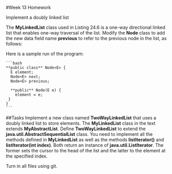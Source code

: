 #Week 13 Homework

Implement a doubly linked list

The **MyLinkedList** class used in Listing 24.6 is a one-way directional linked list that enables one-way traversal
of the list. Modify the **Node** class to add the new data field name **previous** to refer to the previous
node in the list, as follows:

Here is a sample run of the program:

	```bash
	**public class** Node<E> {
	  E element;
	  Node<E> next;
	  Node<E> previous;
	  
	  **public** Node(E e) {
	    element = e;
     }
	}
	```

##Tasks
Implement a new class named **TwoWayLinkedList** that uses a doubly linked list to store elements.
The **MyLinkedList** class in the text extends **MyAbstractList**. Define **TwoWayLinkedList** to extend
the **java.util.AbstractSequentialList** class. You need to implement all the methods defined in
**MyLinkedList** as well as the methods **listIterator()** and **listIterator(int index)**. 
Both return an instance of **java.util.ListIterator<E>**. The former sets the cursor to the head
of the list and the latter to the element at the specified index.

Turn in all files using git.
